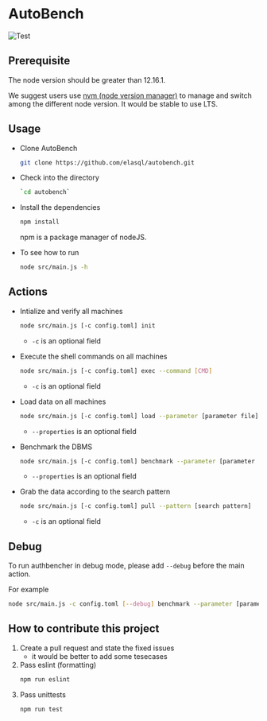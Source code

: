 # AutoBench
![Test](https://github.com/elasql/autobench/actions/workflows/github_actions.yml/badge.svg)

## Prerequisite
The node version should be greater than 12.16.1.

We suggest users use [nvm (node version manager)](https://github.com/nvm-sh/nvm) to manage and switch among the different node version. It would be stable to use LTS.

## Usage

- Clone AutoBench
    ```sh
    git clone https://github.com/elasql/autobench.git
    ```

- Check into the directory
    ```sh
    `cd autobench`
    ```

- Install the dependencies
    ```sh
    npm install
    ```
    npm is a package manager of nodeJS.

- To see how to run
    ```sh
    node src/main.js -h
    ```

## Actions
- Intialize and verify all machines
    ```sh
    node src/main.js [-c config.toml] init
    ```
    - `-c` is an optional field

- Execute the shell commands on all machines
    ```sh
    node src/main.js [-c config.toml] exec --command [CMD]
    ```
    - `-c` is an optional field

- Load data on all machines
    ```sh
    node src/main.js [-c config.toml] load --parameter [parameter file] -d [db name]
    ```
    - `--properties` is an optional field

- Benchmark the DBMS
    ```sh
    node src/main.js [-c config.toml] benchmark --parameter [parameter file] -d [db name]
    ```
    - `--properties` is an optional field

- Grab the data according to the search pattern
    ```sh
    node src/main.js [-c config.toml] pull --pattern [search pattern]
    ```
    - `-c` is an optional field

## Debug
To run authbencher in debug mode, please add `--debug` before the main action.

For example
```sh
node src/main.js -c config.toml [--debug] benchmark --parameter [parameter file] -d [db name]
```

## How to contribute this project
1. Create a pull request and state the fixed issues
    - it would be better to add some tesecases
2. Pass eslint (formatting)
    ```sh
    npm run eslint
    ```
3. Pass unittests
    ```sh
    npm run test
    ```
